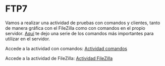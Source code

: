# FTP7

Vamos a realizar una actividad de pruebas con comandos y clientes, tanto de manera gráfica con el FileZilla como con comandos en el propio servidor. [Aquí](https://docs.oracle.com/cd/E24842_01/html/E22524/remotehowtoaccess-14.html) te dejo una serie de los comandos más importantes para utilizar en el servidor.

Accede a la actividad con comandos: [Actividad comandos](https://github.com/amcamiguel/FTP6/blob/master/comandos.md)

Accede a la actividad de FileZilla: [Actividad FileZilla](https://github.com/amcamiguel/FTP6/blob/master/FileZilla.md)
